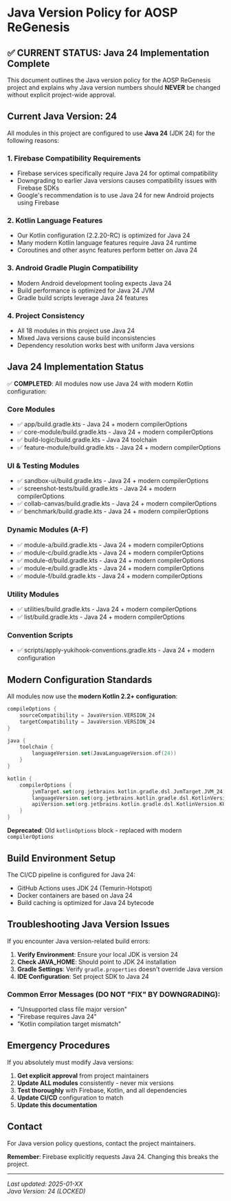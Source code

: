 # Java Version Policy for AOSP ReGenesis

## ✅ CURRENT STATUS: Java 24 Implementation Complete

This document outlines the Java version policy for the AOSP ReGenesis project and explains why Java
version numbers should **NEVER** be changed without explicit project-wide approval.

## Current Java Version: 24

All modules in this project are configured to use **Java 24** (JDK 24) for the following reasons:

### 1. Firebase Compatibility Requirements

- Firebase services specifically require Java 24 for optimal compatibility
- Downgrading to earlier Java versions causes compatibility issues with Firebase SDKs
- Google's recommendation is to use Java 24 for new Android projects using Firebase

### 2. Kotlin Language Features

- Our Kotlin configuration (2.2.20-RC) is optimized for Java 24
- Many modern Kotlin language features require Java 24 runtime
- Coroutines and other async features perform better on Java 24

### 3. Android Gradle Plugin Compatibility

- Modern Android development tooling expects Java 24
- Build performance is optimized for Java 24 JVM
- Gradle build scripts leverage Java 24 features

### 4. Project Consistency

- All 18 modules in this project use Java 24
- Mixed Java versions cause build inconsistencies
- Dependency resolution works best with uniform Java versions

## Java 24 Implementation Status

✅ **COMPLETED**: All modules now use Java 24 with modern Kotlin configuration:

### Core Modules

- ✅ app/build.gradle.kts - Java 24 + modern compilerOptions
- ✅ core-module/build.gradle.kts - Java 24 + modern compilerOptions
- ✅ build-logic/build.gradle.kts - Java 24 toolchain
- ✅ feature-module/build.gradle.kts - Java 24 + modern compilerOptions

### UI & Testing Modules

- ✅ sandbox-ui/build.gradle.kts - Java 24 + modern compilerOptions
- ✅ screenshot-tests/build.gradle.kts - Java 24 + modern compilerOptions
- ✅ collab-canvas/build.gradle.kts - Java 24 + modern compilerOptions
- ✅ benchmark/build.gradle.kts - Java 24 + modern compilerOptions

### Dynamic Modules (A-F)

- ✅ module-a/build.gradle.kts - Java 24 + modern compilerOptions
- ✅ module-c/build.gradle.kts - Java 24 + modern compilerOptions
- ✅ module-d/build.gradle.kts - Java 24 + modern compilerOptions
- ✅ module-e/build.gradle.kts - Java 24 + modern compilerOptions
- ✅ module-f/build.gradle.kts - Java 24 + modern compilerOptions

### Utility Modules

- ✅ utilities/build.gradle.kts - Java 24 + modern compilerOptions
- ✅ list/build.gradle.kts - Java 24 + modern compilerOptions

### Convention Scripts

- ✅ scripts/apply-yukihook-conventions.gradle.kts - Java 24 + modern configuration

## Modern Configuration Standards

All modules now use the **modern Kotlin 2.2+ configuration**:

```kotlin
compileOptions {
    sourceCompatibility = JavaVersion.VERSION_24
    targetCompatibility = JavaVersion.VERSION_24
}

java {
    toolchain {
        languageVersion.set(JavaLanguageVersion.of(24))
    }
}

kotlin {
    compilerOptions {
        jvmTarget.set(org.jetbrains.kotlin.gradle.dsl.JvmTarget.JVM_24)
        languageVersion.set(org.jetbrains.kotlin.gradle.dsl.KotlinVersion.KOTLIN_2_2)
        apiVersion.set(org.jetbrains.kotlin.gradle.dsl.KotlinVersion.KOTLIN_2_2)
    }
}
```

**Deprecated**: Old `kotlinOptions` block - replaced with modern `compilerOptions`

## Build Environment Setup

The CI/CD pipeline is configured for Java 24:

- GitHub Actions uses JDK 24 (Temurin-Hotspot)
- Docker containers are based on Java 24
- Build caching is optimized for Java 24 bytecode

## Troubleshooting Java Version Issues

If you encounter Java version-related build errors:

1. **Verify Environment**: Ensure your local JDK is version 24
2. **Check JAVA_HOME**: Should point to JDK 24 installation
3. **Gradle Settings**: Verify `gradle.properties` doesn't override Java version
4. **IDE Configuration**: Set project SDK to Java 24

### Common Error Messages (DO NOT "FIX" BY DOWNGRADING):

- "Unsupported class file major version"
- "Firebase requires Java 24"
- "Kotlin compilation target mismatch"

## Emergency Procedures

If you absolutely must modify Java versions:

1. **Get explicit approval** from project maintainers
2. **Update ALL modules** consistently - never mix versions
3. **Test thoroughly** with Firebase, Kotlin, and all dependencies
4. **Update CI/CD** configuration to match
5. **Update this documentation**

## Contact

For Java version policy questions, contact the project maintainers.

**Remember**: Firebase explicitly requests Java 24. Changing this breaks the project.

---
*Last updated: 2025-01-XX*  
*Java Version: 24 (LOCKED)*